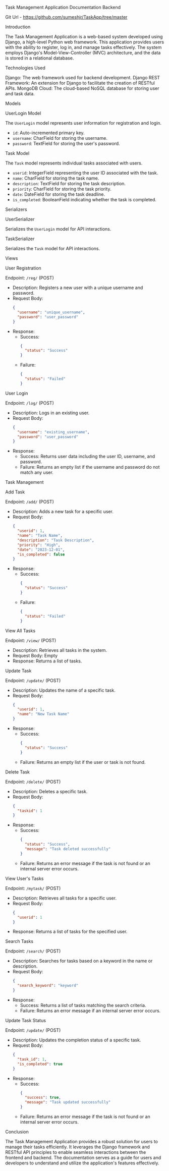 
Task Management Application Documentation Backend

Git Url - https://github.com/sumeshjr/TaskApp/tree/master

Introduction

The Task Management Application is a web-based system developed using Django, a high-level Python web framework. This application provides users with the ability to register, log in, and manage tasks effectively. The system employs Django's Model-View-Controller (MVC) architecture, and the data is stored in a relational database.

 Technologies Used

Django: The web framework used for backend development.
Django REST Framework: An extension for Django to facilitate the creation of RESTful APIs.
MongoDB Cloud: The cloud-based NoSQL database for storing user and task data.

Models

 UserLogin Model

The `UserLogin` model represents user information for registration and login.

- `id`: Auto-incremented primary key.
- `username`: CharField for storing the username.
- `password`: TextField for storing the user's password.

 Task Model

The `Task` model represents individual tasks associated with users.

- `userid`: IntegerField representing the user ID associated with the task.
- `name`: CharField for storing the task name.
- `description`: TextField for storing the task description.
- `priority`: CharField for storing the task priority.
- `date`: DateField for storing the task deadline.
- `is_completed`: BooleanField indicating whether the task is completed.

 Serializers

 UserSerializer

Serializes the `UserLogin` model for API interactions.

 TaskSerializer

Serializes the `Task` model for API interactions.

Views

User Registration

 Endpoint: `/reg/` (POST)

- Description: Registers a new user with a unique username and password.
- Request Body:
  ```json
  {
    "username": "unique_username",
    "password": "user_password"
  }
  ```
- Response:
  - Success:
    ```json
    {
      "status": "Success"
    }
    ```
  - Failure:
    ```json
    {
      "status": "Failed"
    }
    ```

 User Login

 Endpoint: `/log/` (POST)

- Description: Logs in an existing user.
- Request Body:
  ```json
  {
    "username": "existing_username",
    "password": "user_password"
  }
  ```
- Response:
  - Success: Returns user data including the user ID, username, and password.
  - Failure: Returns an empty list if the username and password do not match any user.

 Task Management

 Add Task

 Endpoint: `/add/` (POST)

- Description: Adds a new task for a specific user.
- Request Body:
  ```json
  {
    "userid": 1,
    "name": "Task Name",
    "description": "Task Description",
    "priority": "High",
    "date": "2023-12-01",
    "is_completed": false
  }
  ```
- Response:
  - Success:
    ```json
    {
      "status": "Success"
    }
    ```
  - Failure:
    ```json
    {
      "status": "Failed"
    }
    ```

 View All Tasks

 Endpoint: `/view/` (POST)

- Description: Retrieves all tasks in the system.
- Request Body: Empty
- Response: Returns a list of tasks.

 Update Task

 Endpoint: `/update/` (POST)

- Description: Updates the name of a specific task.
- Request Body:
  ```json
  {
    "userid": 1,
    "name": "New Task Name"
  }
  ```
- Response:
  - Success:
    ```json
    {
      "status": "Success"
    }
    ```
  - Failure: Returns an empty list if the user or task is not found.

 Delete Task

 Endpoint: `/delete/` (POST)

- Description: Deletes a specific task.
- Request Body:
  ```json
  {
    "taskid": 1
  }
  ```
- Response:
  - Success:
    ```json
    {
      "status": "Success",
      "message": "Task deleted successfully"
    }
    ```
  - Failure: Returns an error message if the task is not found or an internal server error occurs.

 View User's Tasks

 Endpoint: `/mytask/` (POST)

- Description: Retrieves all tasks for a specific user.
- Request Body:
  ```json
  {
    "userid": 1
  }
  ```
- Response: Returns a list of tasks for the specified user.

 Search Tasks

 Endpoint: `/search/` (POST)

- Description: Searches for tasks based on a keyword in the name or description.
- Request Body:
  ```json
  {
    "search_keyword": "keyword"
  }
  ```
- Response:
  - Success: Returns a list of tasks matching the search criteria.
  - Failure: Returns an error message if an internal server error occurs.

 Update Task Status

 Endpoint: `/update/` (POST)

- Description: Updates the completion status of a specific task.
- Request Body:
  ```json
  {
    "task_id": 1,
    "is_completed": true
  }
  ```
- Response:
  - Success:
    ```json
    {
      "success": true,
      "message": "Task updated successfully"
    }
    ```
  - Failure: Returns an error message if the task is not found or an internal server error occurs.

 Conclusion

The Task Management Application provides a robust solution for users to manage their tasks efficiently. It leverages the Django framework and RESTful API principles to enable seamless interactions between the frontend and backend. The documentation serves as a guide for users and developers to understand and utilize the application's features effectively.
